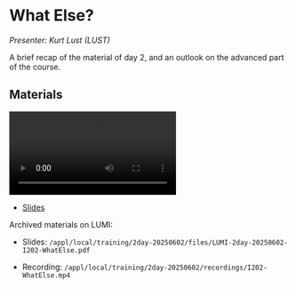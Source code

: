 # What Else?

*Presenter: Kurt Lust (LUST)*

A brief recap of the material of day 2, and an outlook on the advanced part of the course.

## Materials

<!--
Materials will be made available after the lecture
-->

<video src="https://462000265.lumidata.eu/2day-20250602/recordings/I202-WhatElse.mp4" controls="controls"></video>

<!--
-   A video recording will follow.
-->

-   [Slides](https://462000265.lumidata.eu/2day-20250602/files/LUMI-2day-20250602-I202-WhatElse.pdf)

Archived materials on LUMI:

-   Slides: `/appl/local/training/2day-20250602/files/LUMI-2day-20250602-I202-WhatElse.pdf`

-   Recording: `/appl/local/training/2day-20250602/recordings/I202-WhatElse.mp4`

